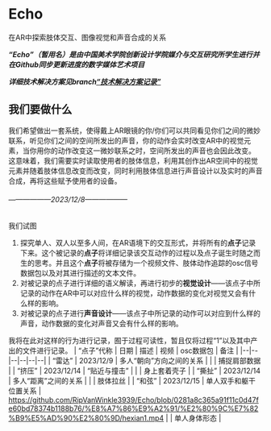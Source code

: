 


# Echo

在AR中探索肢体交互、图像视觉和声音合成的关系

***“Echo”（暂用名）是由中国美术学院创新设计学院媒介与交互研究所学生进行并在Github同步更新进度的数字媒体艺术项目***

***详细技术解决方案见branch[“技术解决方案记录”](https://github.com/RipVanWinkle3939/Echo/tree/%E6%8A%80%E6%9C%AF%E8%A7%A3%E5%86%B3%E6%96%B9%E6%A1%88%E8%AE%B0%E5%BD%95)***

## 我们要做什么
我们希望做出一套系统，使得戴上AR眼镜的你/你们可以共同看见你们之间的微妙联系，听见你们之间的空间所发出的声音，你的动作会实时改变AR中的视觉元素，当你用你的动作改变这一微妙联系之时，空间所发出的声音也会因此改变。
这意味着，我们需要实时读取使用者的肢体信息，利用其创作出AR空间中的视觉元素并随着肢体信息改变而改变，同时利用肢体信息进行声音设计以及实时的声音合成，再将这些赋予使用者的设备。

###### ——————2023/12/8——————
我们试图

 1. 探究单人、双人以至多人间，在AR语境下的交互形式，并将所有的**点子**记录下来。这个被记录的**点子**将详细记录该交互动作的过程以及点子诞生时随之而生的思考。并且这个**点子**将被存储为一个视频文件、肢体动作追踪的osc信号数据包以及对其进行描述的文本文件。
 2. 对被记录的点子进行详细的语义解读，再进行初步的**视觉设计**——该点子中所记录的动作在AR中可以对应什么样的视觉，动作数据的变化对视觉又会有什么样的影响。
 3. 对被记录的点子进行**声音设计**——该点子中所记录的动作可以对应到什么样的声音，动作数据的变化对声音又会有什么样的影响。

我将在此对这样的行为进行记录，囿于过程可读性，暂且仅将过程“1”以及其中产出的文件进行记录。
| “点子”代称 | 日期 | 描述 | 视频 | osc数据包 | 备注 |
|--|--|--|--|--|--|
| “雷达” | 2023/12/9 | 多人“朝向”方向之间的关系 |  |  | 捕捉肩部数据 |
| “挤压” | 2023/12/14 | “贴近与撞击” |  |  | 身上套着壳子 |
| “撕扯” | 2023/12/14 | 多人“距离”之间的关系 |  |  | 肢体拉丝 |
| “和弦” | 2023/12/15 | 单人双手和躯干位置关系 | https://github.com/RipVanWinkle3939/Echo/blob/0281a8c365a91f11c0d47fe60bd78374b1188b76/%E8%A7%86%E9%A2%91/%E2%80%9C%E7%82%B9%E5%AD%90%E2%80%9D/hexian1.mp4 |  | 单人身体形态 |




